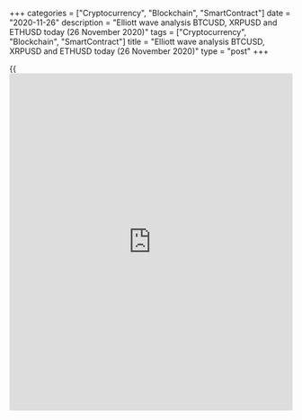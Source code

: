 +++
categories = ["Cryptocurrency", "Blockchain", "SmartContract"]
date = "2020-11-26"
description = "Elliott wave analysis BTCUSD, XRPUSD and ETHUSD today (26 November 2020)"
tags = ["Cryptocurrency", "Blockchain", "SmartContract"]
title = "Elliott wave analysis BTCUSD, XRPUSD and ETHUSD today (26 November 2020)"
type = "post"
+++

{{<iframe id="large-banner" src="https://www.bounty.group/#slide=21.0" width="100%" height="600" scrolling="no" style="border: 0px solid rgb(216, 221, 230); border-radius: 3px;">}}

2020-11-26

2020-11-26

Short-term forecast for BTCUSD, XRPUSD and ETHUSD 26.11.2020Roman Onegin

I welcome my readers!

I have prepared a short-term cryptocurrency forecast based on Elliott
wave analysis of Bitcoin, Ripple, and Ethereum. I suggest entry signals
to trade each cryptocurrency.

The three major cryptocurrency pairs are rising in the impulse sub-
waves. Let study the cryptocurrencies’ charts in more detail.

The article covers the following subjects:

##  **Elliott wave Bitcoin analysis**

 ****

The corrective wave B has completed as a contracting triangle within the
upward zigzag of a larger degree. After the triangle pattern finished,
the market has started rising in the upward wave C. There have completed
the sub-waves [1]-[2]-[3]-[4], wave [5] has recently started unfolding.
The sub-waves (1)-(2) have finished. The Bitcoin price should be rising
in impulse (3) to a level of 21227.15. An approximate trajectory of
Bitcoin future price movement is outlined in the chart.

### Trading plan for [BTCUSD][1] today:

Buy 18708.50. TP 21227.15

* * *

##  **Elliott wave Ripple analysis**

 ****

The XRPUSD market continues forming the bullish impulse C which has sent
the price up. The impulse wave [3], composed of the five sub-waves, has
ended. The market is declining in the corrective wave [4]. This
correction should complete soon, and the price will start rising in the
final wave [5] towards a level of 0.840, as it is outlined in the chart.

### Trading plan for **[XRPUSD][2]** today:

Buy 0.618, TP 0.840

* * *

##  **Elliott wave Ethereum analysis**

 ****

At the most recent section of the chart, there is forming the fifth leg
of the bullish impulse wave C. Within wave [5], there is unfolding the
final impulse wave (5) of a smaller degree. There should have finished
the first three legs of impulse (5), and the price is going down in the
corrective wave 4. Wave 4 should shortly end, and the ETHUSD market will
resume growing in wave 5 towards level 653.00, as it is outlined in the
chart.

### Trading plan for  **[ETHUSD][3] **today:

Buy 562.99, TP 653.00

* * *

P.S. Did you like my article? Share it in social networks: it will be
the best “thank you" :)

Ask me questions and comment below. I’ll be glad to answer your
questions and give necessary explanations.

 **Useful links:**

  * I recommend trying to trade with a reliable broker [here][4]. The system allows you to trade by yourself or copy successful traders from all across the globe.
  * Use my promo-code BLOG for getting deposit bonus 50% on LiteForex platform. Just enter this code in the appropriate field while [depositing][5] your trading account.
  * Telegram chat for traders: <t.me/liteforexengchat>. We are sharing the signals and trading experience
  * Telegram channel with high-quality analytics, Forex reviews, training articles, and other useful things for traders <t.me/liteforex>



The content of this article reflects the author’s opinion and does not
necessarily reflect the official position of LiteForex. The material
published on this page is provided for informational purposes only and
should not be considered as the provision of investment advice for the
purposes of Directive 2004/39/EC.

Rate this article:

{{value}}

( {{count}} {{title}} )

   1. my.liteforex.com/trading/chart?symbol=BTCUSD
   2. my.liteforex.com/trading/chart?symbol=XRPUSD
   3. my.liteforex.com/trading/chart?symbol=ETHUSD
   4. my.liteforex.com/?category=analysts-opinions&slug=short-term-forecast-for-[BTC](https://www.playgroundfx.com/blog/who-is-the-creator-of-bitcoin/)usd-xrpusd-and-ethusd-26112020&openPopup=%2Fregistration%2Fpopup&utm_source=blog&utm_medium=article&utm_campaign=bonus
   5. my.liteforex.com/deposit/?category=analysts-opinions&slug=short-term-forecast-for-[BTC](https://www.playgroundfx.com/blog/who-is-the-creator-of-bitcoin/)usd-xrpusd-and-ethusd-26112020&promo_code=BLOG&utm_source=blog&utm_medium=article&utm_campaign=bonus